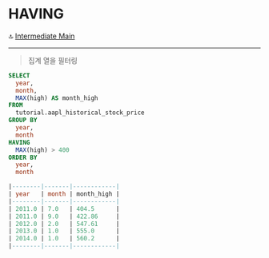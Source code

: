 HAVING
==========

🔝 [Intermediate Main](./0.%20Intermediate.md)

***
> 집계 열을 필터링

```sql
SELECT
  year,
  month,
  MAX(high) AS month_high
FROM
  tutorial.aapl_historical_stock_price
GROUP BY
  year,
  month
HAVING
  MAX(high) > 400
ORDER BY
  year,
  month

|--------|-------|------------| 
| year   | month | month_high | 
|--------|-------|------------| 
| 2011.0 | 7.0   | 404.5      | 
| 2011.0 | 9.0   | 422.86     | 
| 2012.0 | 2.0   | 547.61     | 
| 2013.0 | 1.0   | 555.0      | 
| 2014.0 | 1.0   | 560.2      | 
|--------|-------|------------| 
```